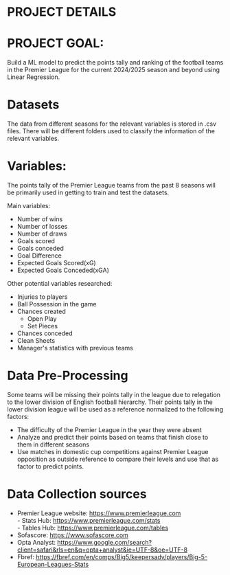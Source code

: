  # PROJECT DETAILS

# PROJECT GOAL:
Build a ML model to predict the points tally and ranking of the football teams in the Premier League for the current 2024/2025 season and beyond using Linear Regression. <br />

# Datasets
The data from different seasons for the relevant variables is stored in .csv files. There will be different folders used to classify the information of the relevant variables.

# Variables:
The points tally of the Premier League teams from the past 8 seasons will be primarily used in getting to train and test the datasets. <br />

Main variables:
- Number of wins
- Number of losses
- Number of draws
- Goals scored
- Goals conceded
- Goal Difference
- Expected Goals Scored(xG)
- Expected Goals Conceded(xGA)

Other potential variables researched: 
- Injuries to players
- Ball Possession in the game
- Chances created
    - Open Play
    - Set Pieces
- Chances conceded
- Clean Sheets
- Manager's statistics with previous teams

# Data Pre-Processing
Some teams will be missing their points tally in the league due to relegation to the lower division of English football hierarchy. Their points tally in the lower division league will be used as a reference normalized to the following factors:
- The difficulty of the Premier League in the year they were absent
- Analyze and predict their points based on teams that finish close to them in different seasons
- Use matches in domestic cup competitions against Premier League opposition as outside reference to compare their levels and use that as factor to predict points.

# Data Collection sources
- Premier League website: https://www.premierleague.com <br />
      - Stats Hub: https://www.premierleague.com/stats <br />
      - Tables Hub: https://www.premierleague.com/tables
- Sofascore: https://www.sofascore.com
- Opta Analyst: https://www.google.com/search?client=safari&rls=en&q=opta+analyst&ie=UTF-8&oe=UTF-8
- Fbref: https://fbref.com/en/comps/Big5/keepersadv/players/Big-5-European-Leagues-Stats
